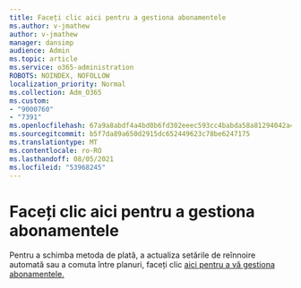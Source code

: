 ```yaml
---
title: Faceți clic aici pentru a gestiona abonamentele
ms.author: v-jmathew
author: v-jmathew
manager: dansimp
audience: Admin
ms.topic: article
ms.service: o365-administration
ROBOTS: NOINDEX, NOFOLLOW
localization_priority: Normal
ms.collection: Adm_O365
ms.custom:
- "9000760"
- "7391"
ms.openlocfilehash: 67a9a8abdf4a4bd0b6fd302eeec593cc4babda58a81294042a4644eeb2a0b2aa
ms.sourcegitcommit: b5f7da89a650d2915dc652449623c78be6247175
ms.translationtype: MT
ms.contentlocale: ro-RO
ms.lasthandoff: 08/05/2021
ms.locfileid: "53968245"
---
```

# <a name="click-here-to-manage-your-subscriptions"></a>Faceți clic aici pentru a gestiona abonamentele

Pentru a schimba metoda de plată, a actualiza setările de reînnoire automată sau a comuta între planuri, faceți clic [aici pentru a vă gestiona abonamentele.](https://portal.office.com/AdminPortal/Home#/subscriptions)
